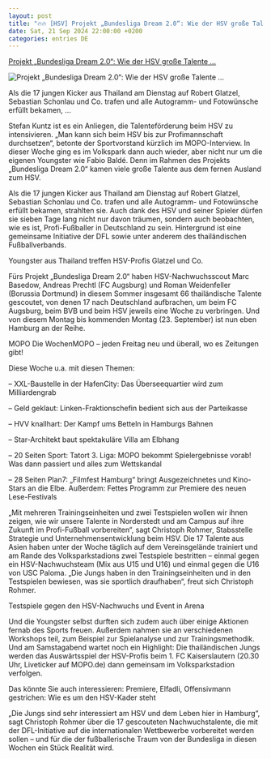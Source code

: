 ```yaml
---
layout: post
title: "🔥🔥 [HSV] Projekt „Bundesliga Dream 2.0“: Wie der HSV große Talente ..."
date: Sat, 21 Sep 2024 22:00:00 +0200
categories: entries DE
---
```

[Projekt „Bundesliga Dream 2.0“: Wie der HSV große Talente ...](https://www.mopo.de/sport/hsv/projekt-bundesliga-dream-2-0-wie-der-hsv-grosse-talente-traeumen-laesst/)

![Projekt „Bundesliga Dream 2.0“: Wie der HSV große Talente ...](https://cdn.mopo.de/uploads/sites/4/2024/09/witters-2078483-scaled.jpg?resize=1024%2C600&crop=0px%2C158px%2C2560px%2C1503px)

Als die 17 jungen Kicker aus Thailand am Dienstag auf Robert Glatzel, Sebastian Schonlau und Co. trafen und alle Autogramm- und Fotowünsche erfüllt bekamen, ...

Stefan Kuntz ist es ein Anliegen, die Talenteförderung beim HSV zu intensivieren. „Man kann sich beim HSV bis zur Profimannschaft durchsetzen“, betonte der Sportvorstand kürzlich im MOPO-Interview. In dieser Woche ging es im Volkspark dann auch wieder, aber nicht nur um die eigenen Youngster wie Fabio Baldé. Denn im Rahmen des Projekts „Bundesliga Dream 2.0“ kamen viele große Talente aus dem fernen Ausland zum HSV.

Als die 17 jungen Kicker aus Thailand am Dienstag auf Robert Glatzel, Sebastian Schonlau und Co. trafen und alle Autogramm- und Fotowünsche erfüllt bekamen, strahlten sie. Auch dank des HSV und seiner Spieler dürfen sie sieben Tage lang nicht nur davon träumen, sondern auch beobachten, wie es ist, Profi-Fußballer in Deutschland zu sein. Hintergrund ist eine gemeinsame Initiative der DFL sowie unter anderem des thailändischen Fußballverbands.

Youngster aus Thailand treffen HSV-Profis Glatzel und Co.

Fürs Projekt „Bundesliga Dream 2.0“ haben HSV-Nachwuchsscout Marc Basedow, Andreas Prechtl (FC Augsburg) und Roman Weidenfeller (Borussia Dortmund) in diesem Sommer insgesamt 66 thailändische Talente gescoutet, von denen 17 nach Deutschland aufbrachen, um beim FC Augsburg, beim BVB und beim HSV jeweils eine Woche zu verbringen. Und von diesem Montag bis kommenden Montag (23. September) ist nun eben Hamburg an der Reihe.

MOPO Die WochenMOPO – jeden Freitag neu und überall, wo es Zeitungen gibt!

Diese Woche u.a. mit diesen Themen:

– XXL-Baustelle in der HafenCity: Das Überseequartier wird zum Milliardengrab

– Geld geklaut: Linken-Fraktions­chefin bedient sich aus der Parteikasse

– HVV knallhart: Der Kampf ums Betteln in Hamburgs Bahnen

– Star-Architekt baut spektakuläre Villa am Elbhang

– 20 Seiten Sport: Tatort 3. Liga: MOPO bekommt Spielergebnisse vorab! Was dann passiert und alles zum Wettskandal

– 28 Seiten Plan7: „Filmfest Hamburg“ bringt Ausgezeichnetes und Kino-Stars an die Elbe. Außerdem: Fettes Programm zur Premiere des neuen Lese-Festivals

„Mit mehreren Trainingseinheiten und zwei Testspielen wollen wir ihnen zeigen, wie wir unsere Talente in Norderstedt und am Campus auf ihre Zukunft im Profi-Fußball vorbereiten“, sagt Christoph Rohmer, Stabsstelle Strategie und Unternehmensentwicklung beim HSV. Die 17 Talente aus Asien haben unter der Woche täglich auf dem Vereinsgelände trainiert und am Rande des Volksparkstadions zwei Testspiele bestritten – einmal gegen ein HSV-Nachwuchsteam (Mix aus U15 und U16) und einmal gegen die U16 von USC Paloma. „Die Jungs haben in den Trainingseinheiten und in den Testspielen bewiesen, was sie sportlich draufhaben“, freut sich Christoph Rohmer.

Testspiele gegen den HSV-Nachwuchs und Event in Arena

Und die Youngster selbst durften sich zudem auch über einige Aktionen fernab des Sports freuen. Außerdem nahmen sie an verschiedenen Workshops teil, zum Beispiel zur Spielanalyse und zur Trainingsmethodik. Und am Samstagabend wartet noch ein Highlight: Die thailändischen Jungs werden das Auswärtsspiel der HSV-Profis beim 1. FC Kaiserslautern (20.30 Uhr, Liveticker auf MOPO.de) dann gemeinsam im Volksparkstadion verfolgen.

Das könnte Sie auch interessieren: Premiere, Elfadli, Offensivmann gestrichen: Wie es um den HSV-Kader steht

„Die Jungs sind sehr interessiert am HSV und dem Leben hier in Hamburg“, sagt Christoph Rohmer über die 17 gescouteten Nachwuchstalente, die mit der DFL-Initiative auf die internationalen Wettbewerbe vorbereitet werden sollen – und für die der fußballerische Traum von der Bundesliga in diesen Wochen ein Stück Realität wird.

